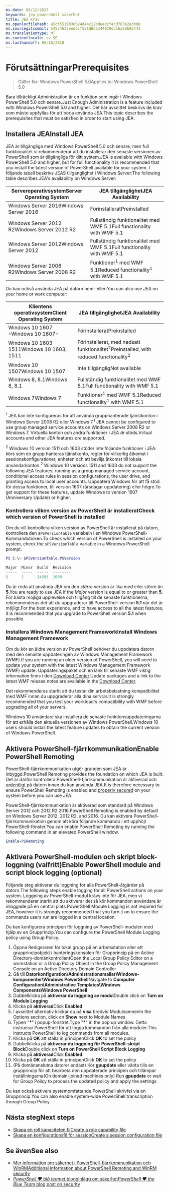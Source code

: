 ```yaml
---
ms.date: 06/12/2017
keywords: jea powershell säkerhet
title: JEA krav
ms.openlocfilehash: a5cf5519b30b24d44c12bdeedcf4cd763e2edbde
ms.sourcegitcommit: 54534635eedacf531d8d6344019dc16a50b8b441
ms.translationtype: MT
ms.contentlocale: sv-SE
ms.lasthandoff: 05/16/2018
---
```

# <a name="prerequisites"></a><span data-ttu-id="edce1-103">Förutsättningar</span><span class="sxs-lookup"><span data-stu-id="edce1-103">Prerequisites</span></span>

> <span data-ttu-id="edce1-104">Gäller för: Windows PowerShell 5.0</span><span class="sxs-lookup"><span data-stu-id="edce1-104">Applies to: Windows PowerShell 5.0</span></span>

<span data-ttu-id="edce1-105">Bara tillräckligt Administration är en funktion som ingår i Windows PowerShell 5.0 och senare.</span><span class="sxs-lookup"><span data-stu-id="edce1-105">Just Enough Administration is a feature included with Windows PowerShell 5.0 and higher.</span></span>
<span data-ttu-id="edce1-106">Det här avsnittet beskrivs de krav som måste uppfyllas för att börja använda JEA.</span><span class="sxs-lookup"><span data-stu-id="edce1-106">This topic describes the prerequisites that must be satisfied in order to start using JEA.</span></span>

## <a name="install-jea"></a><span data-ttu-id="edce1-107">Installera JEA</span><span class="sxs-lookup"><span data-stu-id="edce1-107">Install JEA</span></span>

<span data-ttu-id="edce1-108">JEA är tillgängliga med Windows PowerShell 5.0 och senare, men full funktionalitet vi rekommenderar att du installerar den senaste versionen av PowerShell som är tillgängliga för ditt system.</span><span class="sxs-lookup"><span data-stu-id="edce1-108">JEA is available with Windows PowerShell 5.0 and higher, but for full functionality it is recommended that you install the latest version of PowerShell available for your system.</span></span>
<span data-ttu-id="edce1-109">I följande tabell beskrivs JEAS tillgänglighet i Windows Server:</span><span class="sxs-lookup"><span data-stu-id="edce1-109">The following table describes JEA's availability on Windows Server:</span></span>

<span data-ttu-id="edce1-110">Serveroperativsystem</span><span class="sxs-lookup"><span data-stu-id="edce1-110">Server Operating System</span></span>   | <span data-ttu-id="edce1-111">JEA tillgänglighet</span><span class="sxs-lookup"><span data-stu-id="edce1-111">JEA Availability</span></span>
--------------------------|--------------------------------
<span data-ttu-id="edce1-112">Windows Server 2016</span><span class="sxs-lookup"><span data-stu-id="edce1-112">Windows Server 2016</span></span>       | <span data-ttu-id="edce1-113">Förinstallerat</span><span class="sxs-lookup"><span data-stu-id="edce1-113">Preinstalled</span></span>
<span data-ttu-id="edce1-114">Windows Server 2012 R2</span><span class="sxs-lookup"><span data-stu-id="edce1-114">Windows Server 2012 R2</span></span>    | <span data-ttu-id="edce1-115">Fullständig funktionalitet med WMF 5.1</span><span class="sxs-lookup"><span data-stu-id="edce1-115">Full functionality with WMF 5.1</span></span>
<span data-ttu-id="edce1-116">Windows Server 2012</span><span class="sxs-lookup"><span data-stu-id="edce1-116">Windows Server 2012</span></span>       | <span data-ttu-id="edce1-117">Fullständig funktionalitet med WMF 5.1</span><span class="sxs-lookup"><span data-stu-id="edce1-117">Full functionality with WMF 5.1</span></span>
<span data-ttu-id="edce1-118">Windows Server 2008 R2</span><span class="sxs-lookup"><span data-stu-id="edce1-118">Windows Server 2008 R2</span></span>    | <span data-ttu-id="edce1-119">Funktioner<sup>1</sup> med WMF 5.1</span><span class="sxs-lookup"><span data-stu-id="edce1-119">Reduced functionality<sup>1</sup> with WMF 5.1</span></span>

<span data-ttu-id="edce1-120">Du kan också använda JEA på datorn hem- eller:</span><span class="sxs-lookup"><span data-stu-id="edce1-120">You can also use JEA on your home or work computer:</span></span>

<span data-ttu-id="edce1-121">Klientens operativsystem</span><span class="sxs-lookup"><span data-stu-id="edce1-121">Client Operating System</span></span>   | <span data-ttu-id="edce1-122">JEA tillgänglighet</span><span class="sxs-lookup"><span data-stu-id="edce1-122">JEA Availability</span></span>
--------------------------|-----------------------------------------------------
<span data-ttu-id="edce1-123">Windows 10 1607 +</span><span class="sxs-lookup"><span data-stu-id="edce1-123">Windows 10 1607+</span></span>          | <span data-ttu-id="edce1-124">Förinstallerat</span><span class="sxs-lookup"><span data-stu-id="edce1-124">Preinstalled</span></span>
<span data-ttu-id="edce1-125">Windows 10 1603 1511</span><span class="sxs-lookup"><span data-stu-id="edce1-125">Windows 10 1603, 1511</span></span>     | <span data-ttu-id="edce1-126">Förinstallerat, med nedsatt funktionalitet<sup>2</sup></span><span class="sxs-lookup"><span data-stu-id="edce1-126">Preinstalled, with reduced functionality<sup>2</sup></span></span>
<span data-ttu-id="edce1-127">Windows 10 1507</span><span class="sxs-lookup"><span data-stu-id="edce1-127">Windows 10 1507</span></span>           | <span data-ttu-id="edce1-128">Inte tillgänglig</span><span class="sxs-lookup"><span data-stu-id="edce1-128">Not available</span></span>
<span data-ttu-id="edce1-129">Windows 8, 8.1</span><span class="sxs-lookup"><span data-stu-id="edce1-129">Windows 8, 8.1</span></span>            | <span data-ttu-id="edce1-130">Fullständig funktionalitet med WMF 5.1</span><span class="sxs-lookup"><span data-stu-id="edce1-130">Full functionality with WMF 5.1</span></span>
<span data-ttu-id="edce1-131">Windows 7</span><span class="sxs-lookup"><span data-stu-id="edce1-131">Windows 7</span></span>                 | <span data-ttu-id="edce1-132">Funktioner<sup>1</sup> med WMF 5.1</span><span class="sxs-lookup"><span data-stu-id="edce1-132">Reduced functionality<sup>1</sup> with WMF 5.1</span></span>

<span data-ttu-id="edce1-133"><sup>1</sup> JEA kan inte konfigureras för att använda grupphanterade tjänstkonton i Windows Server 2008 R2 eller Windows 7.</span><span class="sxs-lookup"><span data-stu-id="edce1-133"><sup>1</sup> JEA cannot be configured to use group managed service accounts on Windows Server 2008 R2 or Windows 7.</span></span>
<span data-ttu-id="edce1-134">Virtuella konton och andra funktioner i JEA *är* stöds.</span><span class="sxs-lookup"><span data-stu-id="edce1-134">Virtual accounts and other JEA features *are* supported.</span></span>

<span data-ttu-id="edce1-135"><sup>2</sup> Windows 10 version 1511 och 1603 stöder inte följande funktioner i JEA: körs som en grupp hanteras tjänstkonto, regler för villkorlig åtkomst i sessionskonfigurationer, enheten och att bevilja åtkomst till lokala användarkonton.</span><span class="sxs-lookup"><span data-stu-id="edce1-135"><sup>2</sup> Windows 10 versions 1511 and 1603 do not support the following JEA features: running as a group managed service account, conditional access rules in session configurations, the user drive, and granting access to local user accounts.</span></span>
<span data-ttu-id="edce1-136">Uppdatera Windows för att få stöd för dessa funktioner, till version 1607 (årsdagar uppdatering) eller högre.</span><span class="sxs-lookup"><span data-stu-id="edce1-136">To get support for these features, update Windows to version 1607 (Anniversary Update) or higher.</span></span>

### <a name="check-which-version-of-powershell-is-installed"></a><span data-ttu-id="edce1-137">Kontrollera vilken version av PowerShell är installerat</span><span class="sxs-lookup"><span data-stu-id="edce1-137">Check which version of PowerShell is installed</span></span>

<span data-ttu-id="edce1-138">Om du vill kontrollera vilken version av PowerShell är installerat på datorn, kontrollera den `$PSVersionTable` variabeln i en Windows PowerShell-Kommandotolken.</span><span class="sxs-lookup"><span data-stu-id="edce1-138">To check which version of PowerShell is installed on your system, check the `$PSVersionTable` variable in a Windows PowerShell prompt.</span></span>

```powershell
PS C:\> $PSVersionTable.PSVersion

Major  Minor  Build  Revision
-----  -----  -----  --------
5      1      14393  1000
```

<span data-ttu-id="edce1-139">Du är redo att använda JEA om den *större* version är lika med eller större än **5**.</span><span class="sxs-lookup"><span data-stu-id="edce1-139">You are ready to use JEA if the *Major* version is equal to or greater than **5**.</span></span>
<span data-ttu-id="edce1-140">För bästa möjliga upplevelse och tillgång till de senaste funktionerna, rekommenderas det att du uppgraderar till PowerShell-version **5.1** när det är möjligt.</span><span class="sxs-lookup"><span data-stu-id="edce1-140">For the best experience, and to have access to all the latest features, it is recommended that you upgrade to PowerShell version **5.1** when possible.</span></span>

### <a name="install-windows-management-framework"></a><span data-ttu-id="edce1-141">Installera Windows Management Framework</span><span class="sxs-lookup"><span data-stu-id="edce1-141">Install Windows Management Framework</span></span>

<span data-ttu-id="edce1-142">Om du kör en äldre version av PowerShell behöver du uppdatera datorn med den senaste uppdateringen av Windows Management Framework (WMF).</span><span class="sxs-lookup"><span data-stu-id="edce1-142">If you are running an older version of PowerShell, you will need to update your system with the latest Windows Management Framework (WMF) update.</span></span>
<span data-ttu-id="edce1-143">Uppdateringspaket och en länk till senaste WMF viktig information finns i den [Download Center](https://aka.ms/WMF5).</span><span class="sxs-lookup"><span data-stu-id="edce1-143">Update packages and a link to the latest WMF release notes are available in the [Download Center](https://aka.ms/WMF5).</span></span>

<span data-ttu-id="edce1-144">Det rekommenderas starkt att du testar din arbetsbelastning kompatibilitet med WMF innan du uppgraderar alla dina servrar.</span><span class="sxs-lookup"><span data-stu-id="edce1-144">It is strongly recommended that you test your workload's compatibility with WMF before upgrading all of your servers.</span></span>

<span data-ttu-id="edce1-145">Windows 10 användare ska installera de senaste funktionsuppdateringarna för att erhålla den aktuella versionen av Windows PowerShell.</span><span class="sxs-lookup"><span data-stu-id="edce1-145">Windows 10 users should install the latest feature updates to obtain the current version of Windows PowerShell.</span></span>

## <a name="enable-powershell-remoting"></a><span data-ttu-id="edce1-146">Aktivera PowerShell-fjärrkommunikation</span><span class="sxs-lookup"><span data-stu-id="edce1-146">Enable PowerShell Remoting</span></span>

<span data-ttu-id="edce1-147">PowerShell-fjärrkommunikation utgör grunden som JEA är inbyggd.</span><span class="sxs-lookup"><span data-stu-id="edce1-147">PowerShell Remoting provides the foundation on which JEA is built.</span></span>
<span data-ttu-id="edce1-148">Det är därför kontrollera PowerShell-fjärrkommunikation är aktiverad och [ordentligt](https://msdn.microsoft.com/powershell/scripting/setup/winrmsecurity) på datorn innan du kan använda JEA.</span><span class="sxs-lookup"><span data-stu-id="edce1-148">It is therefore necessary to ensure PowerShell Remoting is enabled and [properly secured](https://msdn.microsoft.com/powershell/scripting/setup/winrmsecurity) on your system before you can use JEA.</span></span>

<span data-ttu-id="edce1-149">PowerShell-fjärrkommunikation är aktiverad som standard på Windows Server 2012 och 2012 R2 2016.</span><span class="sxs-lookup"><span data-stu-id="edce1-149">PowerShell Remoting is enabled by default on Windows Server 2012, 2012 R2, and 2016.</span></span>
<span data-ttu-id="edce1-150">Du kan aktivera PowerShell-fjärrkommunikation genom att köra följande kommando i ett upphöjt PowerShell-fönster.</span><span class="sxs-lookup"><span data-stu-id="edce1-150">You can enable PowerShell Remoting by running the following command in an elevated PowerShell window.</span></span>

```powershell
Enable-PSRemoting
```

## <a name="enable-powershell-module-and-script-block-logging-optional"></a><span data-ttu-id="edce1-151">Aktivera PowerShell-modulen och skript block-loggning (valfritt)</span><span class="sxs-lookup"><span data-stu-id="edce1-151">Enable PowerShell module and script block logging (optional)</span></span>

<span data-ttu-id="edce1-152">Följande steg aktiverar du loggning för alla PowerShell-åtgärder på datorn.</span><span class="sxs-lookup"><span data-stu-id="edce1-152">The following steps enable logging for all PowerShell actions on your system.</span></span>
<span data-ttu-id="edce1-153">Loggning av PowerShell-modul krävs inte för JEA, men vi rekommenderar starkt att du aktiverar det så kör kommandon användare är inloggade på en central plats.</span><span class="sxs-lookup"><span data-stu-id="edce1-153">PowerShell Module Logging is not required for JEA, however it is strongly recommended that you turn it on to ensure the commands users run are logged in a central location.</span></span>

<span data-ttu-id="edce1-154">Du kan konfigurera principen för loggning av PowerShell-modulen med hjälp av en Grupprincip.</span><span class="sxs-lookup"><span data-stu-id="edce1-154">You can configure the PowerShell Module Logging policy using Group Policy.</span></span>

1. <span data-ttu-id="edce1-155">Öppna Redigeraren för lokal grupp på en arbetsstation eller ett grupprincipobjekt i hanteringskonsolen för Grupprincip på en Active Directory-domänkontrollant</span><span class="sxs-lookup"><span data-stu-id="edce1-155">Open the Local Group Policy Editor on a workstation or a Group Policy Object in the Group Policy Management Console on an Active Directory Domain Controller</span></span>
2. <span data-ttu-id="edce1-156">Gå till **Datorkonfiguration\\Administrationsmallar\\Windows-komponenter\\Windows PowerShell**</span><span class="sxs-lookup"><span data-stu-id="edce1-156">Navigate to **Computer Configuration\\Administrative Templates\\Windows Components\\Windows PowerShell**</span></span>
3. <span data-ttu-id="edce1-157">Dubbelklicka på **aktiverar du loggning av modul**</span><span class="sxs-lookup"><span data-stu-id="edce1-157">Double click on **Turn on Module Logging**</span></span>
4. <span data-ttu-id="edce1-158">Klicka på **aktiverad**</span><span class="sxs-lookup"><span data-stu-id="edce1-158">Click **Enabled**</span></span>
5. <span data-ttu-id="edce1-159">I avsnittet alternativ klickar du på **visa** bredvid Modulnamnen</span><span class="sxs-lookup"><span data-stu-id="edce1-159">In the Options section, click on **Show** next to Module Names</span></span>
6. <span data-ttu-id="edce1-160">Typen ”**\***” i popup-fönstret.</span><span class="sxs-lookup"><span data-stu-id="edce1-160">Type "**\***" in the pop up window.</span></span> <span data-ttu-id="edce1-161">Detta instruerar PowerShell för att logga kommandon från alla moduler.</span><span class="sxs-lookup"><span data-stu-id="edce1-161">This instructs PowerShell to log commands from all modules.</span></span>
7. <span data-ttu-id="edce1-162">Klicka på **OK** att ställa in principen</span><span class="sxs-lookup"><span data-stu-id="edce1-162">Click **OK** to set the policy</span></span>
8. <span data-ttu-id="edce1-163">Dubbelklicka på **aktiverar du loggning för PowerShell-skript Block**</span><span class="sxs-lookup"><span data-stu-id="edce1-163">Double click on **Turn on PowerShell Script Block Logging**</span></span>
9. <span data-ttu-id="edce1-164">Klicka på **aktiverad**</span><span class="sxs-lookup"><span data-stu-id="edce1-164">Click **Enabled**</span></span>
10. <span data-ttu-id="edce1-165">Klicka på **OK** att ställa in principen</span><span class="sxs-lookup"><span data-stu-id="edce1-165">Click **OK** to set the policy</span></span>
11. <span data-ttu-id="edce1-166">(På domänanslutna datorer endast) Kör **gpupdate** eller vänta tills en grupprincip för att bearbeta den uppdaterade principen och tillämpar inställningarna</span><span class="sxs-lookup"><span data-stu-id="edce1-166">(On domain-joined machines only) Run **gpupdate** or wait for Group Policy to process the updated policy and apply the settings</span></span>

<span data-ttu-id="edce1-167">Du kan också aktivera systemomfattande PowerShell skrivfel via en Grupprincip.</span><span class="sxs-lookup"><span data-stu-id="edce1-167">You can also enable system-wide PowerShell transcription through Group Policy.</span></span>

## <a name="next-steps"></a><span data-ttu-id="edce1-168">Nästa steg</span><span class="sxs-lookup"><span data-stu-id="edce1-168">Next steps</span></span>

- [<span data-ttu-id="edce1-169">Skapa en roll kapaciteten fil</span><span class="sxs-lookup"><span data-stu-id="edce1-169">Create a role capability file</span></span>](role-capabilities.md)
- [<span data-ttu-id="edce1-170">Skapa en konfigurationsfil för session</span><span class="sxs-lookup"><span data-stu-id="edce1-170">Create a session configuration file</span></span>](session-configurations.md)

## <a name="see-also"></a><span data-ttu-id="edce1-171">Se även</span><span class="sxs-lookup"><span data-stu-id="edce1-171">See also</span></span>

- [<span data-ttu-id="edce1-172">Mer information om säkerhet i PowerShell-fjärrkommunikation och WinRM</span><span class="sxs-lookup"><span data-stu-id="edce1-172">Additional information about PowerShell Remoting and WinRM security</span></span>](https://msdn.microsoft.com/powershell/scripting/setup/winrmsecurity)
- [<span data-ttu-id="edce1-173">*PowerShell ♥ blå teamet* blogginlägg om säkerhet</span><span class="sxs-lookup"><span data-stu-id="edce1-173">*PowerShell ♥ the Blue Team* blog post on security</span></span>](https://blogs.msdn.microsoft.com/powershell/2015/06/09/powershell-the-blue-team/)